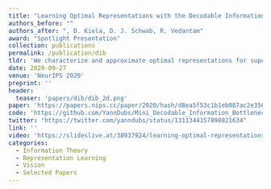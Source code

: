 ```yaml
---
title: "Learning Optimal Representations with the Decodable Information Bottleneck"
authors_before: ""
authors_after: ", D. Kiela, D. J. Schwab, R. Vedantam"
award: "Spotlight Presentation"
collection: publications
permalink: /publication/dib
tldr: 'We characterize and approximate optimal representations for supervised learning.'
date: 2020-09-27
venue: 'NeurIPS 2020'
preprint: ''
header: 
  teaser: 'papers/dib/dib_2d.png'
paper: 'https://papers.nips.cc/paper/2020/hash/d8ea5f53c1b1eb087ac2e356253395d8-Abstract.html'
code: 'https://github.com/YannDubs/Mini_Decodable_Information_Bottleneck' 
twitter: "https://twitter.com/yanndubs/status/1311344157898821634"
link: ''
video: 'https://slideslive.at/38937924/learning-optimal-representations-with-the-decodable-information-bottleneck?ref=search'
categories:
  - Information Theory
  - Representation Learning
  - Vision
  - Selected Papers 
---
```

